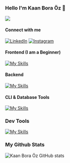 ### Hello I'm Kaan Bora Öz 👋
![](https://komarev.com/ghpvc/?username=kaanboraoz)

#### Connect with me
[![LinkedIn](https://img.shields.io/badge/LinkedIn-0077B5?style=for-the-badge&logo=linkedin&logoColor=white)](https://www.linkedin.com/in/kaan-bora-%C3%B6z-018831278/)
[![Instagram](https://img.shields.io/badge/Instagram-E4405F?style=for-the-badge&logo=instagram&logoColor=white)](https://www.instagram.com/boraatech/)

#### Frontend (I am a Beginner)
[![My Skills](https://skillicons.dev/icons?i=react,tailwind,nextjs)](https://skillicons.dev)

#### Backend
[![My Skills](https://skillicons.dev/icons?i=cs,dotnet,postgres)](https://skillicons.dev)

#### CLI & Database Tools
[![My Skills](https://skillicons.dev/icons?i=rust,postgres,linux,bash)](https://skillicons.dev)

### Dev Tools
[![My Skills](https://skillicons.dev/icons?i=git,aws,stackoverflow,nginx,gcp,azure,netlify,redis,notion,npm)](https://skillicons.dev)

### My Github Stats
![Kaan Bora Öz GitHub stats](https://github-readme-stats.vercel.app/api?username=kaanboraoz&show_icons=true&theme=radical)
